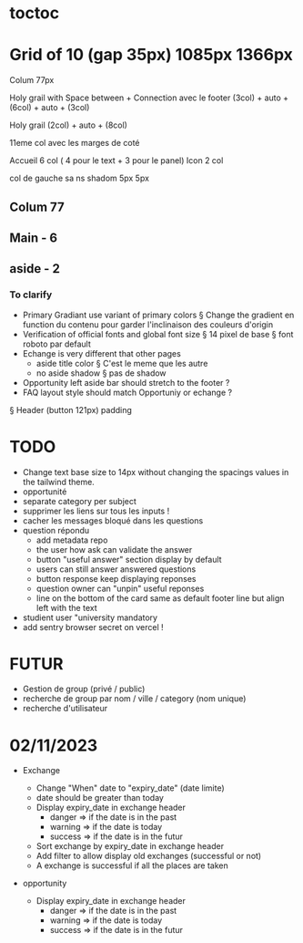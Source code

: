 # toctoc

# Grid of 10 (gap 35px) 1085px 1366px

Colum 77px

Holy grail with Space between + Connection avec le footer
(3col) + auto + (6col) + auto + (3col)

Holy grail
(2col) + auto + (8col)

11eme col avec les marges de coté

Accueil
6 col ( 4 pour le text + 3 pour le panel)
Icon 2 col

col de gauche sa ns shadom 5px 5px

## Colum 77

## Main - 6

## aside - 2

### To clarify

- Primary Gradiant use variant of primary colors
  § Change the gradient en function du contenu pour garder l'inclinaison des couleurs d'origin
- Verification of official fonts and global font size
  § 14 pixel de base
  § font roboto par default
- Echange is very different that other pages
  - aside title color § C'est le meme que les autre
  - no aside shadow § pas de shadow
- Opportunity left aside bar should stretch to the footer ?
- FAQ layout style should match Opportuniy or echange ?

§ Header (button 121px) padding

# TODO

- Change text base size to 14px without changing the spacings values in the tailwind theme.
- opportunité
- separate category per subject
- supprimer les liens sur tous les inputs !
- cacher les messages bloqué dans les questions
- question répondu
  - add metadata repo
  - the user how ask can validate the answer
  - button "useful answer" section display by default
  - users can still answer answered questions
  - button response keep displaying reponses
  - question owner can "unpin" useful reponses
  - line on the bottom of the card same as default footer line but align left with the text
- studient user "university mandatory
- add sentry browser secret on vercel !

# FUTUR

- Gestion de group (privé / public)
- recherche de group par nom / ville / category (nom unique)
- recherche d'utilisateur

# 02/11/2023

- Exchange

  - Change "When" date to "expiry_date" (date limite)
  - date should be greater than today
  - Display expiry_date in exchange header
    - danger => if the date is in the past
    - warning => if the date is today
    - success => if the date is in the futur
  - Sort exchange by expiry_date in exchange header
  - Add filter to allow display old exchanges (successful or not)
  - A exchange is successful if all the places are taken

- opportunity
  - Display expiry_date in exchange header
    - danger => if the date is in the past
    - warning => if the date is today
    - success => if the date is in the futur

